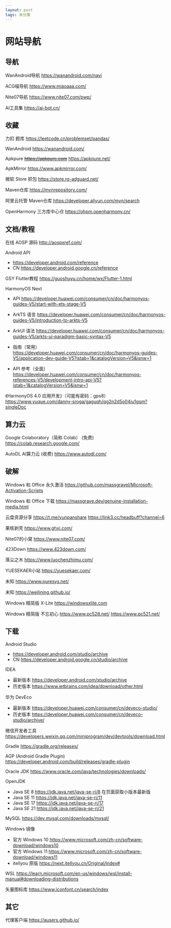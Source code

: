 ```yaml
---
layout: post
tags: 未分类
---
```


# 网站导航

## 导航

WanAndroid导航 <https://wanandroid.com/navi>

ACG喵导航 <https://www.miaoaaa.com/>

Nite07导航 <https://www.nite07.com/pwp/>

AI工具集 <https://ai-bot.cn/>

## 收藏

力扣 题库 <https://leetcode.cn/problemset/pandas/>

WanAndroid <https://wanandroid.com/>

Apkpure ~~<https://apkpure.com>~~ <https://apkpure.net/>

ApkMirror <https://www.apkmirror.com/>

微软 Store 抓包 <https://store.rg-adguard.net/>

Maven仓库 <https://mvnrepository.com/>

阿里云托管 Maven仓库 <https://developer.aliyun.com/mvn/search>

OpenHarmony 三方库中心仓 <https://ohpm.openharmony.cn/>

## 文档/教程

在线 AOSP 源码 <http://aospxref.com/>

Android API

- <https://developer.android.com/reference>
- CN <https://developer.android.google.cn/reference>

GSY Flutter教程 <https://guoshuyu.cn/home/wx/Flutter-1.html>

HarmonyOS Next

- API <https://developer.huawei.com/consumer/cn/doc/harmonyos-guides-V5/start-with-ets-stage-V5>
- ArkTS 语言 <https://developer.huawei.com/consumer/cn/doc/harmonyos-guides-V5/introduction-to-arkts-V5>
- ArkUI 语法 <https://developer.huawei.com/consumer/cn/doc/harmonyos-guides-V5/arkts-ui-paradigm-basic-syntax-V5>

- 指南（常用） <https://developer.huawei.com/consumer/cn/doc/harmonyos-guides-V5/application-dev-guide-V5?istab=1&catalogVersion=V5&isnw=1>
- API 参考（全面）<https://developer.huawei.com/consumer/cn/doc/harmonyos-references-V5/development-intro-api-V5?istab=1&catalogVersion=V5&isnw=1>

《HarmonyOS 4.0 应用开发》（可能有密码：gps8） <https://www.yuque.com/danny-sroga/gaguqh/qg2n2d5o04iu1gsm?singleDoc>

## 算力云

Google Colaboratory（简称 Colab） (免费) <https://colab.research.google.com/>

AutoDL AI算力云 (收费) <https://www.autodl.com/>

## 破解

Windows 和 Office 永久激活 <https://github.com/massgravel/Microsoft-Activation-Scripts>

Windows 和 Office 下载 <https://massgrave.dev/genuine-installation-media.html>

云盘资源分享 <https://t.me/yunpanshare> <https://link3.cc/headbuff?channel=6>

果核剥壳 <https://www.ghxi.com/>

Nite07的小窝 <https://www.nite07.com/>

423Down <https://www.423down.com/>

落尘之木 <https://www.luochenzhimu.com/>

YUESEKAER小站 <https://yuesekaer.com/>

未知 <https://www.puresys.net/>

未知 <https://weilining.github.io/>

Windows 精简版 X-Lite <https://windowsxlite.com>

Windows 精简版 不忘初心 <https://www.pc528.net/> <https://www.pc521.net/>

## 下载

Android Studio

- <https://developer.android.com/studio/archive>
- CN <https://developer.android.google.cn/studio/archive>

IDEA

- 最新版本 <https://developer.android.com/studio/archive>
- 历史版本 <https://www.jetbrains.com/idea/download/other.html>

华为 DevEco

- 最新版本 <https://developer.huawei.com/consumer/cn/deveco-studio/>
- 历史版本 <https://developer.huawei.com/consumer/cn/deveco-studio/archive/>

微信开发者工具 <https://developers.weixin.qq.com/miniprogram/dev/devtools/download.html>

Gradle <https://gradle.org/releases/>

AGP (Android Gradle Plugin) <https://developer.android.com/build/releases/gradle-plugin>

Oracle JDK <https://www.oracle.com/java/technologies/downloads/>

OpenJDK

- Java SE 8 <https://jdk.java.net/java-se-ri/8> 在页面获取小版本最新版
- Java SE 11 <https://jdk.java.net/java-se-ri/11>
- Java SE 17 <https://jdk.java.net/java-se-ri/17>
- Java SE 21 <https://jdk.java.net/java-se-ri/21>

MySQL <https://dev.mysql.com/downloads/mysql/>

Windows 镜像

- 官方 Windows 10 <https://www.microsoft.com/zh-cn/software-download/windows10>
- 官方 Windows 11 <https://www.microsoft.com/zh-cn/software-download/windows11>
- itellyou 原版 <https://next.itellyou.cn/Original/Index#>

WSL <https://learn.microsoft.com/en-us/windows/wsl/install-manual#downloading-distributions>

矢量图标库 <https://www.iconfont.cn/search/index>

## 其它

代理客户端 <https://ausers.github.io/>

